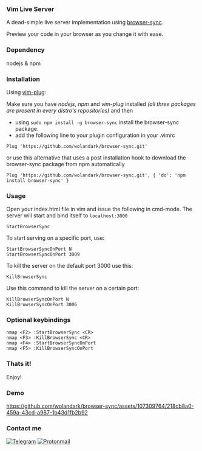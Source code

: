 ### Vim Live Server
 A dead-simple live server implementation using [browser-sync](https://www.npmjs.com/package/browser-sync).
 
 Preview your code in your browser as you change it with ease.

### Dependency
nodejs & npm

### Installation
Using [vim-plug](https://github.com/junegunn/vim-plug):

Make sure you have _nodejs_, _npm_ and _vim-plug_ installed _(all three packages are present in every distro's repositories)_ and then
* using <code>sudo npm install -g browser-sync</code> install the browser-sync package.
* add the following line to your plugin configuration in your .vimrc
```
Plug 'https://github.com/wolandark/browser-sync.git'
```
or use this alternative that uses a post installation hook to download the browser-sync package from npm automatically
```
Plug 'https://github.com/wolandark/browser-sync.git', { 'do': 'npm install browser-sync' }
```
### Usage
Open your index.html file in vim and issue the following in cmd-mode. The server will start and bind itself to `localhost:3000`

```
StartBrowserSync
```

To start serving on a specific port, use:
```
StartBrowserSyncOnPort N
StartBrowserSyncOnPort 3009
```

To kill the server on the default port 3000 use this:
```
KillBrowserSync
```
Use this command to kill the server on a certain port:
```
KillBrowserSyncOnPort N
KillBrowserSyncOnPort 3006
```
### Optional keybindings
```
nmap <F2> :StartBrowserSync <CR>
nmap <F3> :KillBrowserSync <CR>
nmap <F4> :StartBrowserSyncOnPort
nmap <F5> :KillBrowserSyncOnPort
```

### Thats it!
Enjoy!

### Demo
https://github.com/wolandark/browser-sync/assets/107309764/218cb8a0-459a-43cd-a987-1b43d1fb2b92

### Contact me
[![Telegram](https://img.shields.io/badge/Telegram-2CA5E0?style=for-the-badge&logo=telegram&logoColor=white)](https://t.me/wolandarkside)
[![Protonmail](https://img.shields.io/badge/ProtonMail-8B89CC?style=for-the-badge&logo=protonmail&logoColor=white)](mailto:contact-woland@proton.me)




